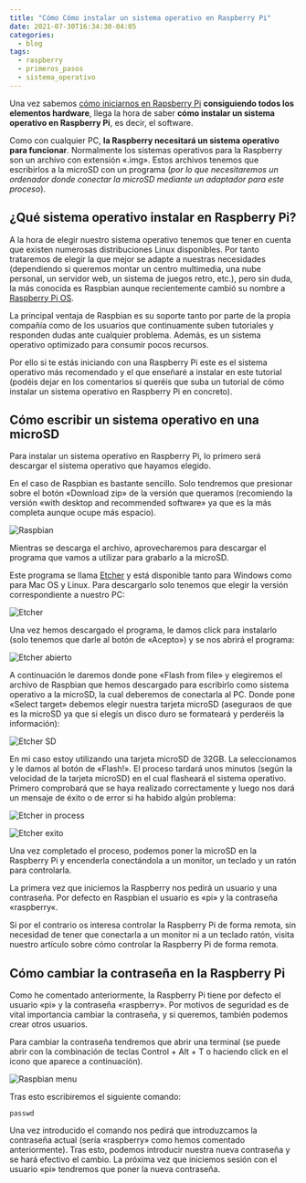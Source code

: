 ```yaml
---
title: "Cómo Cómo instalar un sistema operativo en Raspberry Pi"
date: 2021-07-30T16:34:30-04:05
categories:
  - blog
tags:
  - raspberry
  - primeros_pasos
  - sistema_operativo
---
```

Una vez sabemos <a href="https://rasp0wn.github.io/blog/como-iniciarse-en-raspberry-pi/"> cómo iniciarnos en Rapsberry Pi</a> <b>consiguiendo todos los elementos hardware</b>, llega la hora de saber <b>cómo instalar un sistema operativo en Raspberry Pi</b>, es decir, el software.

Como con cualquier PC, <b>la Raspberry necesitará un sistema operativo para funcionar</b>. Normalmente los sistemas operativos para la Raspberry son un archivo con extensión «.img». Estos archivos tenemos que escribirlos a la microSD con un programa (<i>por lo que necesitaremos un ordenador donde conectar la microSD mediante un adaptador para este proceso</i>). 

## ¿Qué sistema operativo instalar en Raspberry Pi?

A la hora de elegir nuestro sistema operativo tenemos que tener en cuenta que existen numerosas distribuciones Linux disponibles. Por tanto trataremos de elegir la que mejor se adapte a nuestras necesidades (dependiendo si queremos montar un centro multimedia, una nube personal, un servidor web, un sistema de juegos retro, etc.), pero sin duda, la más conocida es Raspbian aunque recientemente cambió su nombre a <a href="https://www.raspberrypi.org/software/operating-systems/">Raspberry Pi OS</a>. 

La principal ventaja de Raspbian es su soporte tanto por parte de la propia compañía como de los usuarios que continuamente suben tutoriales y responden dudas ante cualquier problema. Además, es un sistema operativo optimizado para consumir pocos recursos.

Por ello si te estás iniciando con una Raspberry Pi este es el sistema operativo más recomendado y el que enseñaré a instalar en este tutorial (podéis dejar en los comentarios si queréis que suba un tutorial de cómo instalar un sistema operativo en Raspberry Pi en concreto). 

## Cómo escribir un sistema operativo en una microSD

Para instalar un sistema operativo en Raspberry Pi, lo primero será descargar el sistema operativo que hayamos elegido.

En el caso de Raspbian es bastante sencillo. Solo tendremos que presionar sobre el botón «Download zip» de la versión que queramos (recomiendo la versión «with desktop and recommended software» ya que es la más completa aunque ocupe más espacio).

![Raspbian](/assets/images/posts/raspbian.png)

Mientras se descarga el archivo, aprovecharemos para descargar el programa que vamos a utilizar para grabarlo a la microSD.

Este programa se llama <a href="https://www.balena.io/etcher/">Etcher</a> y está disponible tanto para Windows como para Mac OS y Linux. Para descargarlo solo tenemos que elegir la versión correspondiente a nuestro PC: 

![Etcher](/assets/images/posts/etcher.png)

Una vez hemos descargado el programa, le damos click para instalarlo (solo tenemos que darle al botón de «Acepto») y se nos abrirá el programa:

![Etcher abierto](/assets/images/posts/etcher_abierto.png)

A continuación le daremos donde pone «Flash from file» y elegiremos el archivo de Raspbian que hemos descargado para escribirlo como sistema operativo a la microSD, la cual deberemos de conectarla al PC. Donde pone «Select target» debemos elegir nuestra tarjeta microSD (aseguraos de que es la microSD ya que si elegís un disco duro se formateará y perderéis la información): 

![Etcher SD](/assets/images/posts/etcher_SD.png)

En mi caso estoy utilizando una tarjeta microSD de 32GB. La seleccionamos y le damos al botón de «Flash!». El proceso tardará unos minutos (según la velocidad de la tarjeta microSD) en el cual flasheará el sistema operativo. Primero comprobará que se haya realizado correctamente y luego nos dará un mensaje de éxito o de error si ha habido algún problema:


![Etcher in process](/assets/images/posts/etcher_inprocess.png)

![Etcher exito](/assets/images/posts/etcher_exito.png)

Una vez completado el proceso, podemos poner la microSD en la Raspberry Pi y encenderla conectándola a un monitor, un teclado y un ratón para controlarla.

La primera vez que iniciemos la Raspberry nos pedirá un usuario y una contraseña. Por defecto en Raspbian el usuario es «pi» y la contraseña «raspberry«.

Si por el contrario os interesa controlar la Raspberry Pi de forma remota, sin necesidad de tener que conectarla a un monitor ni a un teclado ratón, visita nuestro artículo sobre cómo controlar la Raspberry Pi de forma remota.


## Cómo cambiar la contraseña en la Raspberry Pi

Como he comentado anteriormente, la Raspberry Pi tiene por defecto el usuario «pi» y la contraseña «raspberry». Por motivos de seguridad es de vital importancia cambiar la contraseña, y si queremos, también podemos crear otros usuarios.

Para cambiar la contraseña tendremos que abrir una terminal (se puede abrir con la combinación de teclas Control + Alt + T o haciendo click en el icono que aparece a continuación).

![Raspbian menu](/assets/images/posts/raspbian_menu.png)

Tras esto escribiremos el siguiente comando: 

```passwd```

Una vez introducido el comando nos pedirá que introduzcamos la contraseña actual (sería «raspberry» como hemos comentado anteriormente). Tras esto, podemos introducir nuestra nueva contraseña y se hará efectivo el cambio. La próxima vez que iniciemos sesión con el usuario «pi» tendremos que poner la nueva contraseña. 